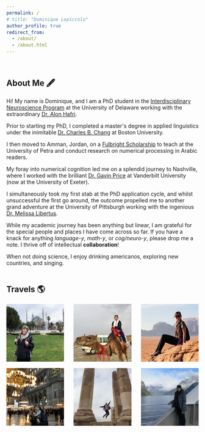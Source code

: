 ```yaml
---
permalink: /
# title: "Dominique Lopiccolo"
author_profile: true
redirect_from: 
  - /about/
  - /about.html
---
```

<br>

## About Me 🖋️
Hi! My name is Dominique, and I am a PhD student in the [Interdisciplinary Neuroscience Program](https://www.udel.edu/academics/colleges/grad/prospective-students/programs/interdisciplinary/interdisciplinary-neuroscience/degree-requirements/) at the University of Delaware working with the extraordinary [Dr. Alon Hafri](https://pal.lingcogsci.udel.edu/team/). 

Prior to starting my PhD, I completed a master's degree in applied linguistics under the inimitable [Dr. Charles B. Chang](https://ling.bu.edu/people/chang/) at Boston University. 

I then moved to Amman, Jordan, on a [Fulbright Scholarship](https://us.fulbrightonline.org/about/fulbright-us-student-program) to teach at the University of Petra and conduct research on numerical processing in Arabic readers. 

My foray into numerical cognition led me on a splendid journey to Nashville, where I worked with the brilliant [Dr. Gavin Price](https://psychology.exeter.ac.uk/people/profile/index.php?web_id=Gavin_Price) at Vanderbilt University (now at the University of Exeter). 

I simultaneously took my first stab at the PhD application cycle, and whilst unsuccessful the first go around, the outcome propelled me to another grand adventure at the University of Pittsburgh working with the ingenious [Dr. Melissa Libertus](https://www.lrdc.pitt.edu/people/researcher-detail.cshtml?id=530).

While my academic journey has been anything but linear, I am grateful for the special people and places I have come across so far. If you have a knack for anything <i>language-y</i>, <i>math-y</i>, or <i>cog/neuro-y</i>, please drop me a note. I thrive off of intellectual <b>collaboration</b>!

When not doing science, I enjoy drinking americanos, exploring new countries, and singing. 
<br><br>

## Travels 🌎

<div style="display: flex; justify-content: space-between;">
  <img src="/images/istanbul.jpeg" alt="Istanbul" style="width: 30%;">
  <img src="/images/dead-sea.jpg" alt="Camel Riding" style="width: 30%;">
  <img src="/images/wadi-rum.jpg" alt="Wadi Rum" style="width: 30%;">
</div>

<br>

<div style="display: flex; justify-content: space-between;">
  <img src="/images/hagia-sofia.jpg" alt="Hagia Sofia" style="width: 30%;">
  <img src="/images/amman-citadel.jpg" alt="Amman Citadel" style="width: 30%;">
  <img src="/images/milford-sound.jpg" alt="Milford Sound" style="width: 30%;">
</div>

